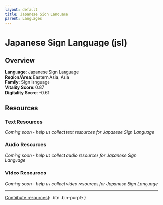 ```yaml
---
layout: default
title: Japanese Sign Language
parent: Languages
---
```


# Japanese Sign Language (jsl)

## Overview

**Language**: Japanese Sign Language  
**Region/Area**: Eastern Asia, Asia  
**Family**: Sign language  
**Vitality Score**: 0.87  
**Digitality Score**: -0.61  

## Resources

### Text Resources
*Coming soon - help us collect text resources for Japanese Sign Language*

### Audio Resources
*Coming soon - help us collect audio resources for Japanese Sign Language*

### Video Resources
*Coming soon - help us collect video resources for Japanese Sign Language*

---

[Contribute resources](https://fairtrain.github.io/){: .btn .btn-purple }
